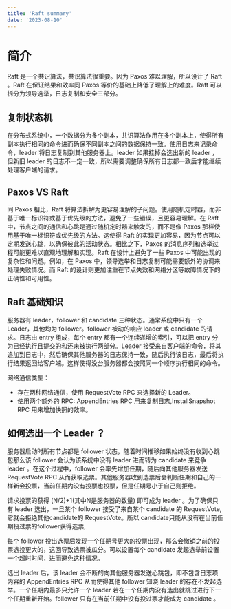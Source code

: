 ```yaml
---
title: 'Raft summary'
date: '2023-08-10'
---
```


# 简介

Raft 是一个共识算法，共识算法很重要。因为 Paxos 难以理解，所以设计了 Raft 。Raft 在保证结果和效率同 Paxos 等价的基础上降低了理解上的难度。Raft 可以拆分为领导选举，日志复制和安全三部分。

## 复制状态机

在分布式系统中，一个数据分为多个副本，共识算法作用在多个副本上，使得所有副本执行相同的命令进而确保不同副本之间的数据保持一致。使用日志来记录命令，leader 将日志复制到其他服务器上。leader 如果挂掉会选出新的 leader ，但新旧 leader 的日志不一定一致，所以需要调整确保所有日志都一致后才能继续处理客户端的请求。

## Paxos VS Raft 

同 Paxos 相比，Raft 将算法拆解为更容易理解的子问题。使用随机定时器，而非基于唯一标识符或基于优先级的方法，避免了一些错误，且更容易理解。在 Raft 中，节点之间的通信和心跳是通过随机定时器来触发的，而不是像 Paxos 那样使用基于唯一标识符或优先级的方法。这使得 Raft 的实现更加容易，因为节点可以定期发送心跳，以确保彼此的活动状态。相比之下，Paxos 的消息序列和选举过程可能更难以直观地理解和实现。Raft 在设计上避免了一些 Paxos 中可能出现的复杂性和问题。例如，在 Paxos 中，领导选举和日志复制可能需要额外的协调来处理失败情况。而 Raft 的设计则更加注重在节点失效和网络分区等故障情况下的正确性和可用性。


## Raft 基础知识

服务器有 leader，follower 和 candidate 三种状态。通常系统中只有一个 Leader，其他均为 follower。follower 被动的响应 leader 或 candidate 的请求。日志由 entry 组成，每个 entry 都有一个连续递增的索引，可以把 entry 分为已经执行且提交的和还未被执行两部分。Leader 接受来自客户端的命令，将其追加到日志中，然后确保其他服务器的日志保持一致，随后执行该日志，最后将执行结果返回给客户端。这样使得没台服务器都会按照同一个顺序执行相同的命令。

网络通信类型：

- 存在两种网络通信，使用 RequestVote RPC 来选择新的 Leader。
- 使用两个额外的 RPC: AppendEntries RPC 用来复制日志,InstallSnapshot RPC 用来增加快照的效率。

## 如何选出一个 Leader ？

服务器启动时所有节点都是 follower 状态，随着时间推移如果始终没有收到心跳包那么该 follower 会认为该系统中没有 leader 进而转为 candidate 来竞争 leader 。在这个过程中，follower 会率先增加任期，随后向其他服务器发送 RequestVote RPC 从而获取选票。其他服务器收到选票后会判断任期和自己的一样新会投票，当前任期内没有投票也投票，但是任期号小于自己则拒绝。

请求投票的获得 (N/2)+1(其中N是服务器的数量) 即可成为 leader 。为了确保只有 leader 选出，一旦某个 follower 接受了来自某个 candidate 的 RequestVote,它就会拒绝其他candidate的 RequestVote。所以 candidate只能从没有在当前任期投过票的follower获得选票,

每个 follower 投出选票后发现一个任期号更大的投票出现，那么会撤销之前的投票选投更大的，这回导致选票被瓜分。可以设置每个 candidate 发起选举前设置一个超时时间，进而避免这种情况。

选出 leader 后，该 leader 会不断的向其他服务器发送心跳包，即不包含日志项内容的 AppendEntries RPC 从而使得其他 follower 知晓 leader 的存在不发起选举。一个任期内最多只允许一个 leader 若在一个任期内没有选出就跳过进行下一个任期重新开始。follower 只有在当前任期中没有投过票才能成为 candidate 。


